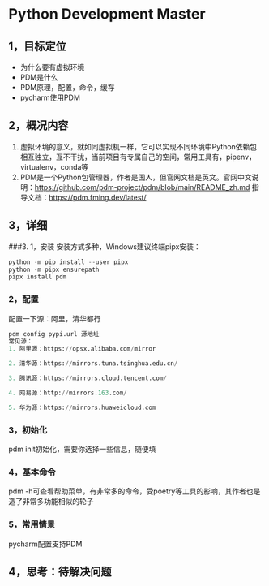# Python Development Master

## 1，目标定位

- 为什么要有虚拟环境
- PDM是什么
- PDM原理，配置，命令，缓存
- pycharm使用PDM


## 2，概况内容

1. 虚拟环境的意义，就如同虚拟机一样，它可以实现不同环境中Python依赖包相互独立，互不干扰，当前项目有专属自己的空间，常用工具有，pipenv，virtualenv，conda等
2. PDM是一个Python包管理器，作者是国人，但官网文档是英文。官网中文说明：https://github.com/pdm-project/pdm/blob/main/README_zh.md
指导文档：https://pdm.fming.dev/latest/


## 3，详细

###3. 1，安装
安装方式多种，Windows建议终端pipx安装：
```python
python -m pip install --user pipx
python -m pipx ensurepath
pipx install pdm
```
### 2，配置
配置一下源：阿里，清华都行
```python
pdm config pypi.url 源地址
常见源：
1. 阿里源：https://opsx.alibaba.com/mirror

2. 清华源：https://mirrors.tuna.tsinghua.edu.cn/

3. 腾讯源：https://mirrors.cloud.tencent.com/

4. 网易源：http://mirrors.163.com/

5. 华为源：https://mirrors.huaweicloud.com
```

### 3，初始化
pdm init初始化，需要你选择一些信息，随便填
### 4，基本命令
pdm -h可查看帮助菜单，有非常多的命令，受poetry等工具的影响，其作者也是造了非常多功能相似的轮子
### 5，常用情景
pycharm配置支持PDM

## 4，思考：待解决问题
